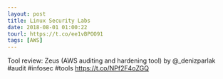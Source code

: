 ```yaml
---
layout: post
title: Linux Security Labs
date: 2018-08-01 01:00:22
tourl: https://t.co/ee1vBPOO91
tags: [AWS]
---
```

Tool review: Zeus (AWS auditing and hardening tool) by @_denizparlak #audit #infosec #tools https://t.co/NPf2F4oZGQ